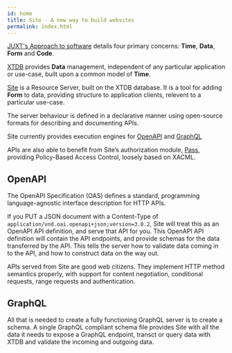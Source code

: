 ```yaml
---
id: home
title: Site - A new way to build websites
permalink: index.html
---
```


<HomepageHero />

<Intro>

[JUXT's Approach to software](https://www.juxt.pro/) details four primary concerns: **Time**, **Data**, **Form** and **Code**.

[XTDB](https://xtdb.com/) provides **Data** management, independent of any particular application or use-case, built upon a common model of **Time**.

[Site](https://github.com/juxt/site) is a Resource Server, built on the XTDB database. It is a tool for adding **Form** to data, providing structure to application clients, relevent to a particular use-case.

The server behaviour is defined in a declarative manner using open-source formats for describing and documenting APIs.

Site currently provides execution engines for [OpenAPI](https://spec.openapis.org/oas/v3.0.2) and [GraphQL](https://graphql.org/)

APIs are also able to benefit from Site’s authorization module, [Pass](), providing Policy-Based Access Control, loosely based on XACML.

</Intro>

## OpenAPI

The OpenAPI Specification (OAS) defines a standard, programming language-agnostic interface description for HTTP APIs.

If you PUT a JSON document with a Content-Type of `application/vnd.oai.openapi+json;version=3.0.2`, Site will treat this as an OpenAPI API definition, and serve that API for you. This OpenAPI API definition will contain the API endpoints, and provide schemas for the data transferred by the API. This tells the server how to validate data coming in to the API, and how to construct data on the way out.

APIs served from Site are good web citizens. They implement HTTP method semantics properly, with support for content negotiation, conditional requests, range requests and authentication.

## GraphQL

All that is needed to create a fully functioning GraphQL server is to create a schema.
A single GraphQL compliant schema file provides Site with all the data it needs to expose a GraphQL endpoint, transct or query data with XTDB and validate the incoming and outgoing data.
